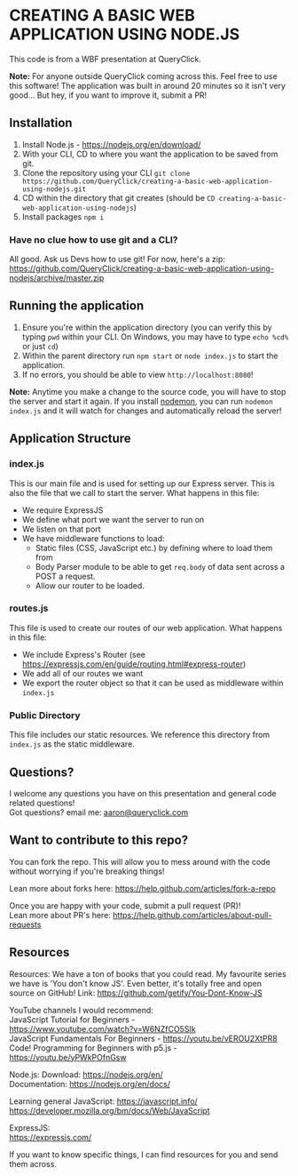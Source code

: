 # CREATING A BASIC WEB APPLICATION USING NODE.JS
This code is from a WBF presentation at QueryClick.

**Note:** For anyone outside QueryClick coming across this. Feel free to use this software! The application was built in around 20 minutes so it isn't very good... But hey, if you want to improve it, submit a PR!

## Installation
1. Install Node.js - https://nodejs.org/en/download/
2. With your CLI, CD to where you want the application to be saved from git.
3. Clone the repository using your CLI `git clone https://github.com/QueryClick/creating-a-basic-web-application-using-nodejs.git`
4. CD within the directory that git creates (should be `CD creating-a-basic-web-application-using-nodejs`)
5. Install packages `npm i`

### Have no clue how to use git and a CLI? 
All good. Ask us Devs how to use git! For now, here's a zip:
https://github.com/QueryClick/creating-a-basic-web-application-using-nodejs/archive/master.zip
## Running the application
1. Ensure you're within the application directory (you can verify this by typing `pwd` within your CLI. On Windows, you may have to type `echo %cd%` or just `cd`)
2. Within the parent directory run `npm start` or `node index.js` to start the application.
3. If no errors, you should be able to view `http://localhost:8080`!

**Note:** Anytime you make a change to the source code, you will have to stop the server and start it again. If you install [nodemon](https://github.com/remy/nodemon), you can run `nodemon index.js` and it will watch for changes and automatically reload the server!

## Application Structure

### index.js
This is our main file and is used for setting up our Express server. This is also the file that we call to start the server. What happens in this file:   
* We require ExpressJS
* We define what port we want the server to run on
* We listen on that port
* We have middleware functions to load:
    * Static files (CSS, JavaScript etc.) by defining where to load them from
    * Body Parser module to be able to get `req.body` of data sent across a POST a request.
    * Allow our router to be loaded.

### routes.js
This file is used to create our routes of our web application. What happens in this file:
* We include Express's Router (see https://expressjs.com/en/guide/routing.html#express-router)
* We add all of our routes we want
* We export the router object so that it can be used as middleware within `index.js`

### Public Directory
This file includes our static resources. We reference this directory from `index.js` as the static middleware.

## Questions?
I welcome any questions you have on this presentation and general code related questions!  
Got questions? email me:
aaron@queryclick.com

## Want to contribute to this repo?
You can fork the repo. This will allow you to mess around with the code without worrying if you're breaking things!

Lean more about forks here: https://help.github.com/articles/fork-a-repo     

Once you are happy with your code, submit a pull request (PR)!   
Lean more about PR's here: https://help.github.com/articles/about-pull-requests

## Resources
Resources:
We have a ton of books that you could read. My favourite series we have is 'You don't know JS'. Even better, it's totally free and open source on GitHub! Link: https://github.com/getify/You-Dont-Know-JS

YouTube channels I would recommend:   
JavaScript Tutorial for Beginners -   
https://www.youtube.com/watch?v=W6NZfCO5SIk     
JavaScript Fundamentals For Beginners - https://youtu.be/vEROU2XtPR8    
Code! Programming for Beginners with p5.js - https://youtu.be/yPWkPOfnGsw    
 
Node.js:
Download: https://nodejs.org/en/    
Documentation: https://nodejs.org/en/docs/

Learning general JavaScript:
https://javascript.info/    
https://developer.mozilla.org/bm/docs/Web/JavaScript

ExpressJS:    
https://expressjs.com/

If you want to know specific things, I can find resources for you and send them across.

